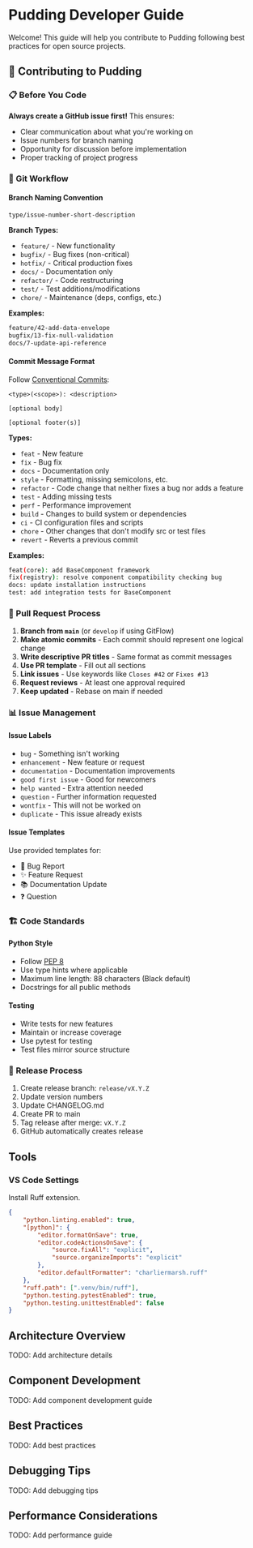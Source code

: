 # Pudding Developer Guide
Welcome! This guide will help you contribute to Pudding following best practices for open source projects.

## 🎯 Contributing to Pudding

### 📋 Before You Code

**Always create a GitHub issue first!** This ensures:
- Clear communication about what you're working on
- Issue numbers for branch naming
- Opportunity for discussion before implementation
- Proper tracking of project progress

### 🌿 Git Workflow

#### Branch Naming Convention
```
type/issue-number-short-description
```

**Branch Types:**
- `feature/` - New functionality
- `bugfix/` - Bug fixes (non-critical)
- `hotfix/` - Critical production fixes
- `docs/` - Documentation only
- `refactor/` - Code restructuring
- `test/` - Test additions/modifications
- `chore/` - Maintenance (deps, configs, etc.)

**Examples:**
```bash
feature/42-add-data-envelope
bugfix/13-fix-null-validation
docs/7-update-api-reference
```

#### Commit Message Format

Follow [Conventional Commits](https://www.conventionalcommits.org/):

```
<type>(<scope>): <description>

[optional body]

[optional footer(s)]
```

**Types:**
- `feat` - New feature
- `fix` - Bug fix
- `docs` - Documentation only
- `style` - Formatting, missing semicolons, etc.
- `refactor` - Code change that neither fixes a bug nor adds a feature
- `test` - Adding missing tests
- `perf` - Performance improvement
- `build` - Changes to build system or dependencies
- `ci` - CI configuration files and scripts
- `chore` - Other changes that don't modify src or test files
- `revert` - Reverts a previous commit

**Examples:**
```bash
feat(core): add BaseComponent framework
fix(registry): resolve component compatibility checking bug
docs: update installation instructions
test: add integration tests for BaseComponent
```

### 🔄 Pull Request Process

1. **Branch from `main`** (or `develop` if using GitFlow)
2. **Make atomic commits** - Each commit should represent one logical change
3. **Write descriptive PR titles** - Same format as commit messages
4. **Use PR template** - Fill out all sections
5. **Link issues** - Use keywords like `Closes #42` or `Fixes #13`
6. **Request reviews** - At least one approval required
7. **Keep updated** - Rebase on main if needed


### 📊 Issue Management

#### Issue Labels
- `bug` - Something isn't working
- `enhancement` - New feature or request
- `documentation` - Documentation improvements
- `good first issue` - Good for newcomers
- `help wanted` - Extra attention needed
- `question` - Further information requested
- `wontfix` - This will not be worked on
- `duplicate` - This issue already exists

#### Issue Templates
Use provided templates for:
- 🐛 Bug Report
- ✨ Feature Request
- 📚 Documentation Update
- ❓ Question

### 🏗️ Code Standards

#### Python Style
- Follow [PEP 8](https://pep8.org/)
- Use type hints where applicable
- Maximum line length: 88 characters (Black default)
- Docstrings for all public methods

#### Testing
- Write tests for new features
- Maintain or increase coverage
- Use pytest for testing
- Test files mirror source structure

### 🚀 Release Process

1. Create release branch: `release/vX.Y.Z`
2. Update version numbers
3. Update CHANGELOG.md
4. Create PR to main
5. Tag release after merge: `vX.Y.Z`
6. GitHub automatically creates release

## Tools
### VS Code Settings

Install Ruff extension.
```json
{
    "python.linting.enabled": true,
    "[python]": {
        "editor.formatOnSave": true,
        "editor.codeActionsOnSave": {
            "source.fixAll": "explicit",
            "source.organizeImports": "explicit"
        },
        "editor.defaultFormatter": "charliermarsh.ruff"
    },
    "ruff.path": [".venv/bin/ruff"],
    "python.testing.pytestEnabled": true,
    "python.testing.unittestEnabled": false
}
```

## Architecture Overview

TODO: Add architecture details

## Component Development

TODO: Add component development guide

## Best Practices

TODO: Add best practices

## Debugging Tips

TODO: Add debugging tips

## Performance Considerations

TODO: Add performance guide
